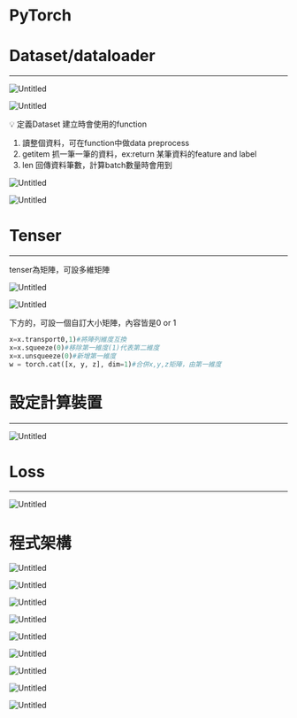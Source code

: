 # PyTorch

# Dataset/dataloader

---

![Untitled](PyTorch%20f7d1f2c9f16a413aabd224168d464ade/Untitled.png)

![Untitled](PyTorch%20f7d1f2c9f16a413aabd224168d464ade/Untitled%201.png)

<aside>
💡 定義Dataset 建立時會使用的function

</aside>

1. 讀整個資料，可在function中做data preprocess
2. getitem 抓一筆一筆的資料，ex:return 某筆資料的feature and label
3. len 回傳資料筆數，計算batch數量時會用到

![Untitled](PyTorch%20f7d1f2c9f16a413aabd224168d464ade/Untitled%202.png)

![Untitled](PyTorch%20f7d1f2c9f16a413aabd224168d464ade/Untitled%203.png)

# Tenser

---

tenser為矩陣，可設多維矩陣

![Untitled](PyTorch%20f7d1f2c9f16a413aabd224168d464ade/Untitled%204.png)

![Untitled](PyTorch%20f7d1f2c9f16a413aabd224168d464ade/Untitled%205.png)

下方的，可設一個自訂大小矩陣，內容皆是0 or 1

```python
x=x.transport0,1)#將陣列維度互換
x=x.squeeze(0)#移除第一維度(1)代表第二維度
x=x.unsqueeze(0)#新增第一維度
w = torch.cat([x, y, z], dim=1)#合併x,y,z矩陣，由第一維度
```

# 設定計算裝置

---

![Untitled](PyTorch%20f7d1f2c9f16a413aabd224168d464ade/Untitled%206.png)

# Loss

---

![Untitled](PyTorch%20f7d1f2c9f16a413aabd224168d464ade/Untitled%207.png)

# 程式架構

![Untitled](PyTorch%20f7d1f2c9f16a413aabd224168d464ade/Untitled%208.png)

![Untitled](PyTorch%20f7d1f2c9f16a413aabd224168d464ade/Untitled%209.png)

![Untitled](PyTorch%20f7d1f2c9f16a413aabd224168d464ade/Untitled%2010.png)

![Untitled](PyTorch%20f7d1f2c9f16a413aabd224168d464ade/Untitled%2011.png)

![Untitled](PyTorch%20f7d1f2c9f16a413aabd224168d464ade/Untitled%2012.png)

![Untitled](PyTorch%20f7d1f2c9f16a413aabd224168d464ade/Untitled%2013.png)

![Untitled](PyTorch%20f7d1f2c9f16a413aabd224168d464ade/Untitled%2014.png)

![Untitled](PyTorch%20f7d1f2c9f16a413aabd224168d464ade/Untitled%2015.png)

![Untitled](PyTorch%20f7d1f2c9f16a413aabd224168d464ade/Untitled%2016.png)